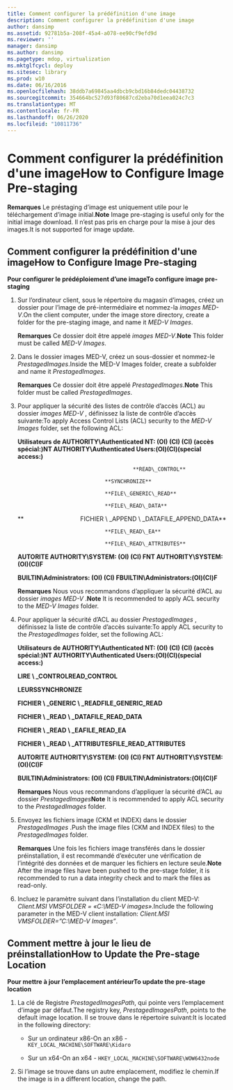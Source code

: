```yaml
---
title: Comment configurer la prédéfinition d'une image
description: Comment configurer la prédéfinition d'une image
author: dansimp
ms.assetid: 92781b5a-208f-45a4-a078-ee90cf9efd9d
ms.reviewer: ''
manager: dansimp
ms.author: dansimp
ms.pagetype: mdop, virtualization
ms.mktglfcycl: deploy
ms.sitesec: library
ms.prod: w10
ms.date: 06/16/2016
ms.openlocfilehash: 38ddb7a69845aa4dbcb9cbd16b84dedc04438732
ms.sourcegitcommit: 354664bc527d93f80687cd2eba70d1eea024c7c3
ms.translationtype: MT
ms.contentlocale: fr-FR
ms.lasthandoff: 06/26/2020
ms.locfileid: "10811736"
---
```

# <span data-ttu-id="165c2-103">Comment configurer la prédéfinition d'une image</span><span class="sxs-lookup"><span data-stu-id="165c2-103">How to Configure Image Pre-staging</span></span>


<span data-ttu-id="165c2-104">**Remarques**  Le préstaging d’image est uniquement utile pour le téléchargement d’image initial.</span><span class="sxs-lookup"><span data-stu-id="165c2-104">**Note** Image pre-staging is useful only for the initial image download.</span></span> <span data-ttu-id="165c2-105">Il n’est pas pris en charge pour la mise à jour des images.</span><span class="sxs-lookup"><span data-stu-id="165c2-105">It is not supported for image update.</span></span>

 

## <span data-ttu-id="165c2-106">Comment configurer la prédéfinition d'une image</span><span class="sxs-lookup"><span data-stu-id="165c2-106">How to Configure Image Pre-staging</span></span>


**<span data-ttu-id="165c2-107">Pour configurer le prédéploiement d’une image</span><span class="sxs-lookup"><span data-stu-id="165c2-107">To configure image pre-staging</span></span>**

1.  <span data-ttu-id="165c2-108">Sur l’ordinateur client, sous le répertoire du magasin d’images, créez un dossier pour l’image de pré-intermédiaire et nommez-la *images MED-V*.</span><span class="sxs-lookup"><span data-stu-id="165c2-108">On the client computer, under the image store directory, create a folder for the pre-staging image, and name it *MED-V Images*.</span></span>

    <span data-ttu-id="165c2-109">**Remarques**  Ce dossier doit être appelé *images MED-V*.</span><span class="sxs-lookup"><span data-stu-id="165c2-109">**Note** This folder must be called *MED-V Images*.</span></span>

     

2.  <span data-ttu-id="165c2-110">Dans le dossier images MED-V, créez un sous-dossier et nommez-le *PrestagedImages*.</span><span class="sxs-lookup"><span data-stu-id="165c2-110">Inside the MED-V Images folder, create a subfolder and name it *PrestagedImages*.</span></span>

    <span data-ttu-id="165c2-111">**Remarques**  Ce dossier doit être appelé *PrestagedImages*.</span><span class="sxs-lookup"><span data-stu-id="165c2-111">**Note** This folder must be called *PrestagedImages*.</span></span>

     

3.  <span data-ttu-id="165c2-112">Pour appliquer la sécurité des listes de contrôle d’accès (ACL) au dossier *images MED-V* , définissez la liste de contrôle d’accès suivante:</span><span class="sxs-lookup"><span data-stu-id="165c2-112">To apply Access Control Lists (ACL) security to the *MED-V Images* folder, set the following ACL:</span></span>

    **<span data-ttu-id="165c2-113">Utilisateurs de AUTHORITY\\Authenticated NT: (OI) (CI) (CI) (accès spécial:)</span><span class="sxs-lookup"><span data-stu-id="165c2-113">NT AUTHORITY\\Authenticated Users:(OI)(CI)(special access:)</span></span>**

                                             **READ\_CONTROL**

                                    **SYNCHRONIZE**

                                    **FILE\_GENERIC\_READ**

                                    **FILE\_READ\_DATA**

    **                                 <span data-ttu-id="165c2-114">FICHIER \ _APPEND \ _DATA</span><span class="sxs-lookup"><span data-stu-id="165c2-114">FILE\_APPEND\_DATA</span></span>**

                                    **FILE\_READ\_EA**

                                    **FILE\_READ\_ATTRIBUTES**

    **<span data-ttu-id="165c2-115">AUTORITE AUTHORITY\\SYSTEM: (OI) (CI) F</span><span class="sxs-lookup"><span data-stu-id="165c2-115">NT AUTHORITY\\SYSTEM:(OI)(CI)F</span></span>**

    **<span data-ttu-id="165c2-116">BUILTIN\\Administrators: (OI) (CI) F</span><span class="sxs-lookup"><span data-stu-id="165c2-116">BUILTIN\\Administrators:(OI)(CI)F</span></span>**

    <span data-ttu-id="165c2-117">**Remarques**  Nous vous recommandons d’appliquer la sécurité d’ACL au dossier *images MED-V* .</span><span class="sxs-lookup"><span data-stu-id="165c2-117">**Note** It is recommended to apply ACL security to the *MED-V Images* folder.</span></span>

     

4.  <span data-ttu-id="165c2-118">Pour appliquer la sécurité d’ACL au dossier *PrestagedImages* , définissez la liste de contrôle d’accès suivante:</span><span class="sxs-lookup"><span data-stu-id="165c2-118">To apply ACL security to the *PrestagedImages* folder, set the following ACL:</span></span>

    **<span data-ttu-id="165c2-119">Utilisateurs de AUTHORITY\\Authenticated NT: (OI) (CI) (CI) (accès spécial:)</span><span class="sxs-lookup"><span data-stu-id="165c2-119">NT AUTHORITY\\Authenticated Users:(OI)(CI)(special access:)</span></span>**

    **<span data-ttu-id="165c2-120">LIRE \ _CONTROL</span><span class="sxs-lookup"><span data-stu-id="165c2-120">READ\_CONTROL</span></span>**

    **<span data-ttu-id="165c2-121">LEURS</span><span class="sxs-lookup"><span data-stu-id="165c2-121">SYNCHRONIZE</span></span>**

    **<span data-ttu-id="165c2-122">FICHIER \ _GENERIC \ _READ</span><span class="sxs-lookup"><span data-stu-id="165c2-122">FILE\_GENERIC\_READ</span></span>**

    **<span data-ttu-id="165c2-123">FICHIER \ _READ \ _DATA</span><span class="sxs-lookup"><span data-stu-id="165c2-123">FILE\_READ\_DATA</span></span>**

    **<span data-ttu-id="165c2-124">FICHIER \ _READ \ _EA</span><span class="sxs-lookup"><span data-stu-id="165c2-124">FILE\_READ\_EA</span></span>**

    **<span data-ttu-id="165c2-125">FICHIER \ _READ \ _ATTRIBUTES</span><span class="sxs-lookup"><span data-stu-id="165c2-125">FILE\_READ\_ATTRIBUTES</span></span>**

    **<span data-ttu-id="165c2-126">AUTORITE AUTHORITY\\SYSTEM: (OI) (CI) F</span><span class="sxs-lookup"><span data-stu-id="165c2-126">NT AUTHORITY\\SYSTEM:(OI)(CI)F</span></span>**

    **<span data-ttu-id="165c2-127">BUILTIN\\Administrators: (OI) (CI) F</span><span class="sxs-lookup"><span data-stu-id="165c2-127">BUILTIN\\Administrators:(OI)(CI)F</span></span>**

    <span data-ttu-id="165c2-128">**Remarques**  Nous vous recommandons d’appliquer la sécurité d’ACL au dossier *PrestagedImages*</span><span class="sxs-lookup"><span data-stu-id="165c2-128">**Note** It is recommended to apply ACL security to the *PrestagedImages* folder.</span></span>

     

5.  <span data-ttu-id="165c2-129">Envoyez les fichiers image (CKM et INDEX) dans le dossier *PrestagedImages* .</span><span class="sxs-lookup"><span data-stu-id="165c2-129">Push the image files (CKM and INDEX files) to the *PrestagedImages* folder.</span></span>

    <span data-ttu-id="165c2-130">**Remarques**  Une fois les fichiers image transférés dans le dossier préinstallation, il est recommandé d’exécuter une vérification de l’intégrité des données et de marquer les fichiers en lecture seule.</span><span class="sxs-lookup"><span data-stu-id="165c2-130">**Note** After the image files have been pushed to the pre-stage folder, it is recommended to run a data integrity check and to mark the files as read-only.</span></span>

     

6.  <span data-ttu-id="165c2-131">Incluez le paramètre suivant dans l’installation du client MED-V: *Client.MSI VMSFOLDER = «C:\\MED-V images»*.</span><span class="sxs-lookup"><span data-stu-id="165c2-131">Include the following parameter in the MED-V client installation: *Client.MSI VMSFOLDER=”C:\\MED-V Images”*.</span></span>

## <span data-ttu-id="165c2-132">Comment mettre à jour le lieu de préinstallation</span><span class="sxs-lookup"><span data-stu-id="165c2-132">How to Update the Pre-stage Location</span></span>


**<span data-ttu-id="165c2-133">Pour mettre à jour l’emplacement antérieur</span><span class="sxs-lookup"><span data-stu-id="165c2-133">To update the pre-stage location</span></span>**

1.  <span data-ttu-id="165c2-134">La clé de Registre *PrestagedImagesPath*, qui pointe vers l’emplacement d’image par défaut.</span><span class="sxs-lookup"><span data-stu-id="165c2-134">The registry key, *PrestagedImagesPath*, points to the default image location.</span></span> <span data-ttu-id="165c2-135">Il se trouve dans le répertoire suivant:</span><span class="sxs-lookup"><span data-stu-id="165c2-135">It is located in the following directory:</span></span>

    -   <span data-ttu-id="165c2-136">Sur un ordinateur x86-</span><span class="sxs-lookup"><span data-stu-id="165c2-136">On an x86 -</span></span> `KEY_LOCAL_MACHINE\SOFTWARE\Kidaro`

    -   <span data-ttu-id="165c2-137">Sur un x64-</span><span class="sxs-lookup"><span data-stu-id="165c2-137">On an x64 -</span></span> `HKEY_LOCAL_MACHINE\SOFTWARE\WOW6432node`

2.  <span data-ttu-id="165c2-138">Si l’image se trouve dans un autre emplacement, modifiez le chemin.</span><span class="sxs-lookup"><span data-stu-id="165c2-138">If the image is in a different location, change the path.</span></span>

 

 





